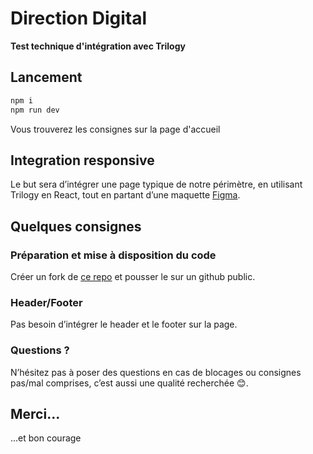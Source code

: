 # Direction Digital

**Test technique d'intégration avec Trilogy**

## Lancement
```bash
npm i
npm run dev
```
Vous trouverez les consignes sur la page d'accueil

## Integration responsive
Le but sera d’intégrer une page typique de notre périmètre, en utilisant Trilogy en React, tout en partant d’une maquette [Figma](https://www.figma.com/design/HkCMBbeZjWXqmlYdkcO59G/Test-integration?node-id=0-1&t=CNt4mofwjJhJ6W4b-1).

## Quelques consignes

### Préparation et mise à disposition du code

Créer un fork de [ce repo](https://github.com/jvenerosy/bt-digital-test-technique) et pousser le sur un github public.

### Header/Footer

Pas besoin d’intégrer le header et le footer sur la page.

### Questions ?

N’hésitez pas à poser des questions en cas de blocages ou consignes pas/mal comprises, c’est aussi une qualité recherchée 😊.

## Merci...

...et bon courage
